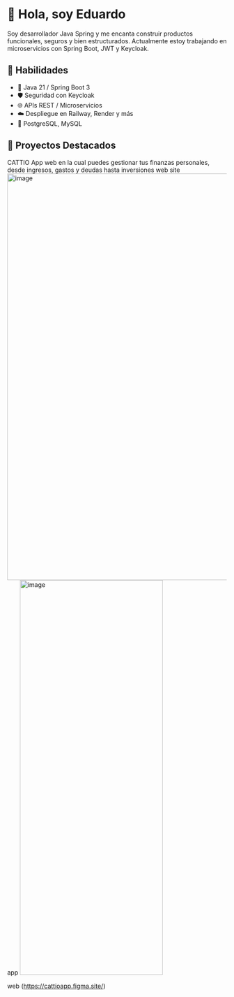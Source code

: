 # 👋 Hola, soy Eduardo

Soy desarrollador Java Spring y me encanta construir productos funcionales, seguros y bien estructurados. Actualmente estoy trabajando en microservicios con Spring Boot, JWT y Keycloak.

## 🧠 Habilidades
- 🔧 Java 21 / Spring Boot 3
- 🛡️ Seguridad con Keycloak
- 🌐 APIs REST / Microservicios
- ☁️ Despliegue en Railway, Render y más
- 💾 PostgreSQL, MySQL

## 🚀 Proyectos Destacados

CATTIO
App web en la cual puedes gestionar tus finanzas personales, desde ingresos, gastos y deudas hasta inversiones
web site
<img width="1831" height="931" alt="image" src="https://github.com/user-attachments/assets/a2501ced-6f47-4027-a134-eaf1ab352f5f" />
app
<img width="328" height="904" alt="image" src="https://github.com/user-attachments/assets/b716bbe2-d7b3-429a-8d53-a91d083f98d8" />

web (https://cattioapp.figma.site/)
